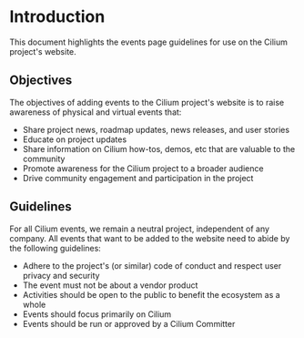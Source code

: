 # Introduction

This document highlights the events page guidelines for use on the Cilium project's website.

## Objectives

The objectives of adding events to the Cilium project's website is to raise awareness of physical and virtual events that:

- Share project news, roadmap updates, news releases, and user stories
- Educate on project updates
- Share information on Cilium how-tos, demos, etc that are valuable to the community
- Promote awareness for the Cilium project to a broader audience
- Drive community engagement and participation in the project

## Guidelines

For all Cilium events, we remain a neutral project, independent of any company. All events that want to be added to the website need to abide by the following guidelines:

- Adhere to the project's (or similar) code of conduct and respect user privacy and security
- The event must not be about a vendor product
- Activities should be open to the public to benefit the ecosystem as a whole
- Events should focus primarily on Cilium
- Events should be run or approved by a Cilium Committer
